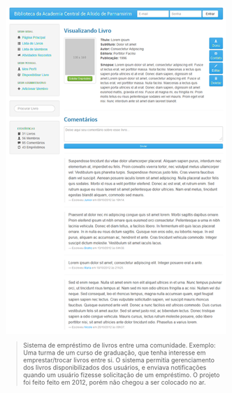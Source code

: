 [![Book Sharing Platform](images/projects/book-sharing-platform/book-sharing-platform.png)](images/projects/book-sharing-platform/book-sharing-platform.png)
> Sistema de empréstimo de livros entre uma comunidade. Exemplo: Uma turma de um curso de graduação, que tenha interesse em emprestar/trocar livros entre si. O sistema permitia gerenciamento dos livros disponibilizados dos usuários, e enviava notificações quando um usuário fizesse solicitação de um empréstimo. O projeto foi feito feito em 2012, porém não chegou a ser colocado no ar.